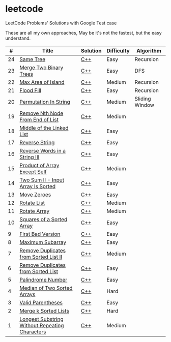 # leetcode
LeetCode Problems' Solutions with Google Test case

These are all my own approaches, May be it's not the fastest, but the easy understand.

| #    | Title                                                        | Solution                                                     | Difficulty | Algorithm      |
| ---- | ------------------------------------------------------------ | ------------------------------------------------------------ | ---------- | -------------- |
| 24   | [Same Tree](https://leetcode.com/problems/same-tree/)        | [C++](algorithms/cpp/sameTree/sameTree.cpp)                  | Easy       | Recursion      |
| 23   | [Merge Two Binary Trees](https://leetcode.com/problems/merge-two-binary-trees/) | [C++](algorithms/cpp/mergeTwoBinaryTrees/mergeTwoBinaryTrees.cpp) | Easy       | DFS            |
| 22   | [Max Area of Island](https://leetcode.com/problems/max-area-of-island/) | [C++](algorithms/cpp/maxAreaofIsland/maxAreaofIsland.cpp)    | Medium     | Recursion      |
| 21   | [Flood Fill](https://leetcode.com/problems/flood-fill/)      | [C++](algorithms/cpp/floodFill/floodFill.cpp)                | Easy       | Recursion      |
| 20   | [Permutation In String](https://leetcode.com/problems/permutation-in-string/) | [C++](algorithms/cpp/permutationInString/permutationInString.cpp) | Medium     | Sliding Window |
| 19   | [Remove Nth Node From End of List](https://leetcode.com/problems/remove-nth-node-from-end-of-list/) | [C++](algorithms/cpp/removeNthNodeFromEndofList/removeNthNodeFromEndofList.cpp) | Medium     |                |
| 18   | [Middle of the Linked List](https://leetcode.com/problems/middle-of-the-linked-list/) | [C++](algorithms/cpp/middleoftheLinkedList/middleoftheLinkedList.cpp) | Easy       |                |
| 17   | [Reverse String](https://leetcode.com/problems/reverse-string/) | [C++](algorithms/cpp/reverseString/reverseString.cpp)        | Easy       |                |
| 16   | [Reverse Words in a String III](https://leetcode.com/problems/reverse-words-in-a-string-iii/) | [C++](algorithms/cpp/reverseWordsinaStringIII/reverseWordsinaStringIII.cpp) | Easy       |                |
| 15   | [Product of Array Except Self](https://leetcode.com/problems/product-of-array-except-self/) | [C++](algorithms/cpp/productOfArrayExceptSelf/productOfArrayExceptSelf.cpp) | Medium     |                |
| 14   | [Two Sum II - Input Array Is Sorted](https://leetcode.com/problems/two-sum-ii-input-array-is-sorted/) | [C++](algorithms/cpp/twoSumII-InputArrayIsSorted/twoSumII-InputArrayIsSorted.cpp) | Easy       |                |
| 13   | [Move Zeroes](https://leetcode.com/problems/move-zeroes/)    | [C++](algorithms/cpp/moveZeroes/moveZeroes.cpp)              | Easy       |                |
| 12   | [Rotate List](https://leetcode.com/problems/rotate-list/)    | [C++](algorithms/cpp/rotateList/rotateList.cpp)              | Medium     |                |
| 11   | [Rotate Array](https://leetcode.com/problems/rotate-array/)  | [C++](algorithms/cpp/rotateArray/rotateArray.cpp)            | Medium     |                |
| 10   | [Squares of a Sorted Array](https://leetcode.com/problems/squares-of-a-sorted-array/) | [C++](algorithms/cpp/squaresofaSortedArray/squaresofaSortedArray.cpp) | Easy       |                |
| 9    | [First Bad Version](https://leetcode.com/problems/first-bad-version/) | [C++](algorithms/cpp/firstBadVersion/firstBadVersion.cpp)    | Easy       |                |
| 8    | [Maximum Subarray](https://leetcode.com/problems/maximum-subarray/) | [C++](algorithms/cpp/maximumSubarray/maximumSubarray.cpp)    | Easy       |                |
| 7    | [Remove Duplicates from Sorted List II](https://leetcode.com/problems/remove-duplicates-from-sorted-list-ii/) | [C++](algorithms/cpp/removeDuplicatesFromSortedListII/removeDuplicatesFromSortedListII.cpp) | Medium     |                |
| 6    | [Remove Duplicates from Sorted List](https://leetcode.com/problems/remove-duplicates-from-sorted-list/) | [C++](algorithms/cpp/removeDuplicatesFromSortedList/removeDuplicatesFromSortedList.cpp) | Easy       |                |
| 5    | [Palindrome Number](https://leetcode.com/problems/palindrome-number/) | [C++](algorithms/cpp/palindromeNumber/palindromeNumber.cpp)  | Easy       |                |
| 4    | [Median of Two Sorted Arrays](https://leetcode.com/problems/median-of-two-sorted-arrays/) | [C++](algorithms/cpp/medianOfTwoSortedArrays/medianOfTwoSortedArrays.cpp) | Hard       |                |
| 3    | [Valid Parentheses](https://leetcode.com/problems/valid-parentheses/) | [C++](algorithms/cpp/validParentheses/validParentheses.cpp)  | Easy       |                |
| 2    | [Merge k Sorted Lists](https://leetcode.com/problems/merge-k-sorted-lists/) | [C++](algorithms/cpp/mergeKSortedLists/mergeKSortedLists.cpp) | Hard       |                |
| 1    | [Longest Substring Without Repeating Characters](https://leetcode.com/problems/longest-substring-without-repeating-characters/) | [C++](algorithms/cpp/longestSubstringWithoutRepeatingCharacters/longestSubstringWithoutRepeatingCharacters.cpp) | Medium     |                |

